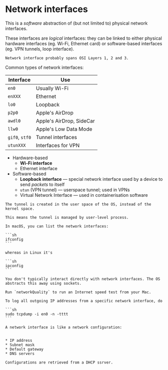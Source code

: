 # Network interfaces

This is a _software_ abstraction of (but not limited to) physical network interfaces.

These interfaces are _logical_ interfaces: they can be linked to either physical hardware interfaces (eg. Wi-Fi, Ethernet card) or software-based interfaces (eg. VPN tunnels, loop interface).

~~~admonish info title="OSI model"
Network interface probably spans OSI Layers 1, 2 and 3.
~~~

Common types of network interfaces:

| Interface      | Use                      |
| -------------- | ------------------------ |
| `en0`          | Usually Wi-Fi            |
| `enXXX`        | Ethernet                 |
| `lo0`          | Loopback                 |
| `p2p0`         | Apple's AirDrop          |
| `awdl0`        | Apple's AirDrop, SideCar |
| `llw0`         | Apple's Low Data Mode    |
| `gif0`, `stf0` | Tunnel interfaces        |
| `utunXXX`      | Interfaces for VPN       |

- Hardware-based
  - **Wi-Fi interface**
  - Ethernet interface
- Software-based
  - **Loopback interface** — special network interface used by a device to send _packets_ to itself
  - `utun` (VPN tunnel) — userspace tunnel; used in VPNs
  - Virtual Network Interface — used in containerisation software

~~~admonish info title="Userspace tunnel"
The tunnel is created in the user space of the OS, instead of the kernel space.

This means the tunnel is managed by user-level process.
~~~

````admonish tip
In macOS, you can list the network interfaces:

```sh
ifconfig
```

whereas in Linux it's

```sh
ipconfig
```
````

~~~admonish note
You don't typically interact directly with network interfaces. The OS abstracts this away using sockets.
~~~

~~~admonish tip
Run `networkQuality` to run an Internet speed test from your Mac.
~~~

~~~admonish tip
To log all outgoing IP addresses from a specific network interface, do

```sh
sudo tcpdump -i en0 -n -tttt
```
~~~


~~~admonish tip
A network interface is like a network configuration:


* IP address
* Subnet mask
* Default gateway
* DNS servers

Configurations are retrieved from a DHCP ssrver. 
~~~
